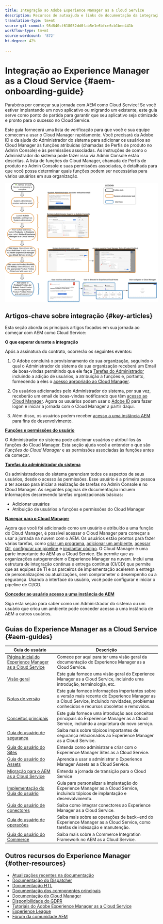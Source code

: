 ```yaml
---
title: Integração ao Adobe Experience Manager as a Cloud Service
description: Recursos de autoajuda e links de documentação da integração ao Adobe Experience Manager as a Cloud Service
translation-type: tm+mt
source-git-commit: 98d840cf618052dd0fab5e1e6bfce6cb1bee441b
workflow-type: tm+mt
source-wordcount: '872'
ht-degree: 42%

---
```



# Integração ao Experience Manager as a Cloud Service {#aem-onboarding-guide}

Parabéns por começar sua jornada com AEM como Cloud Service! Se você estiver implantando um novo aplicativo ou migrando um existente, este guia serve como ponto de partida para garantir que seu aplicativo seja otimizado e pronto para o sucesso no Cloud Service.

Este guia fornecerá uma lista de verificação para que você e sua equipe comecem a usar o Cloud Manager rapidamente. Você precisará da Adobe ID e da ajuda do Administrador do sistema para adicionar os usuários ao Cloud Manager às funções atribuídas (chamadas de Perfis de produto no Admin Console) e às permissões associadas. As instruções de como o Administrador do sistema pode fazer isso via Admin Console estão descritas. A lista de funções do Cloud Manager, chamada de Perfis de produto no Admin Console e suas permissões associadas, é detalhada para que você possa determinar quais funções podem ser necessárias para vários usuários em sua organização.

![](/help/onboarding/getting-access-to-aem-in-cloud/assets/customer-journey.png)

## Artigos-chave sobre integração {#key-articles}

Esta seção aborda os principais artigos focados em sua jornada ao começar com AEM como Cloud Service:

**O que esperar durante a integração**

Após a assinatura do contrato, ocorrerão os seguintes eventos:

1. O Adobe concluirá o provisionamento de sua organização, seguindo o qual o Administrador de sistema de sua organização receberá um Email de boas-vindas permitindo que ele faça [Tarefas do Administrador](/help/onboarding/what-is-required/add-users-assign-cm-roles.md) incluindo a adição de usuários, a atribuição a funções e, portanto, fornecendo a eles o [acesso apropriado ao Cloud Manager](/help/onboarding/what-is-required/navigate-to-cloud-manager.md).

1. Os usuários adicionados pelo Administrador do sistema, por sua vez, receberão um email de boas-vindas notificando que têm [acesso ao Cloud Manager](/help/onboarding/what-is-required/navigate-to-cloud-manager.md). Agora os usuários podem usar o [Adobe ID](/help/onboarding/what-is-required/get-your-adobe-id.md) para fazer logon e iniciar a jornada com o Cloud Manager a partir daqui.


1. Além disso, os usuários podem receber [acesso a uma instância AEM](/help/onboarding/what-is-required/accessing-aem-instance.md) para fins de desenvolvimento.

**[Funções e permissões do usuário](/help/onboarding/what-is-required/user-roles-permissions.md)**

O Administrador do sistema pode adicionar usuários e atribuí-los às funções do Cloud Manager. Esta seção ajuda você a entender o que são *Funções do Cloud Manager* e as permissões associadas às funções antes de começar.

**[Tarefas do administrador do sistema](/help/onboarding/what-is-required/add-users-assign-cm-roles.md)**

Os administradores do sistema gerenciam todos os aspectos de seus usuários, desde o acesso às permissões. Esse usuário é a primeira pessoa a ter acesso para iniciar a realização de tarefas no Admin Console e no Cloud Manager.
As seguintes páginas de documentação incluem informações descrevendo tarefas organizacionais básicas:

* Adicionar usuários
* Atribuição de usuários a funções e permissões do Cloud Manager

**[Navegar para o Cloud Manager](/help/onboarding/what-is-required/navigate-to-cloud-manager.md)**

Agora que você foi adicionado como um usuário e atribuído a uma função do Cloud Manager, é possível acessar o Cloud Manager para começar a usar a jornada na nuvem com o AEM. Os usuários estão prontos para fazer várias tarefas, como [criar um programa](/help/onboarding/getting-access-to-aem-in-cloud/understand-program-types.md), [adicionar um ambiente](/help/implementing/cloud-manager/manage-environments.md), [acessar Git](/help/implementing/cloud-manager/accessing-git.md), [configurar um pipeline](/help/implementing/cloud-manager/configure-pipeline.md) e [implantar código](/help/implementing/cloud-manager/deploy-code.md).
O Cloud Manager é uma parte importante do AEM as a Cloud Service. Ela permite que as organizações autogerenciem o Experience Manager na nuvem. Inclui uma estrutura de integração contínua e entrega contínua (CI/CD) que permite que as equipes de TI e os parceiros de implementação acelerem a entrega de personalizações ou atualizações, sem comprometer o desempenho ou a segurança. Usando a interface do usuário, você pode configurar e iniciar o pipeline de CI/CD.

**[Conceder ao usuário acesso a uma instância de AEM](/help/onboarding/what-is-required/accessing-aem-instance.md)**

Siga esta seção para saber como um Administrador do sistema ou um usuário que criou um ambiente pode conceder acesso a uma instância de AEM a outros usuários.

## Guias do Experience Manager as a Cloud Service {#aem-guides}

| Guia do usuário | Descrição |
|---|---|
| [Página inicial do Experience Manager as a Cloud Service](/help/landing/home.md) | Comece por aqui para ter uma visão geral da documentação do Experience Manager as a Cloud Service. |
| [Visão geral](/help/overview/home.md) | Este guia fornece uma visão geral do Experience Manager as a Cloud Service, incluindo uma introdução, terminologia, etc. |
| [Notas de versão](/help/release-notes/home.md) | Este guia fornece informações importantes sobre a versão mais recente do Experience Manager as a Cloud Service, incluindo novidades, problemas conhecidos e recursos obsoletos e removidos. |
| [Conceitos principais](/help/core-concepts/home.md) | Este guia fornece uma introdução aos conceitos principais do Experience Manager as a Cloud Service, incluindo a arquitetura do novo serviço. |
| [Guia do usuário de segurança](/help/security/home.md) | Saiba mais sobre tópicos importantes de segurança relacionados ao Experience Manager as a Cloud Service. |
| [Guia do usuário do Sites](/help/sites-cloud/home.md) | Entenda como administrar e criar com o Experience Manager Sites as a Cloud Service. |
| [Guia do usuário do Assets](/help/assets/home.md) | Aprenda a usar e administrar o Experience Manager Assets as a Cloud Service. |
| [Migração para o AEM as a Cloud Service](/help/move-to-cloud-service/home.md) | Entenda a jornada de transição para o Cloud Service |
| [Implementação do Guia do usuário](/help/implementing/home.md) | Guia para personalizar a implantação do Experience Manager as a Cloud Service, incluindo tópicos de implantação e desenvolvimento. |
| [Guia do usuário de conectores](/help/connectors/home.md) | Saiba como integrar conectores ao Experience Manager as a Cloud Service. |
| [Guia do usuário de operações](/help/operations/home.md) | Saiba mais sobre as operações de back-end do Experience Manager as a Cloud Service, como tarefas de indexação e manutenção. |
| [Guia do usuário do Commerce](/help/commerce-cloud/home.md) | Saiba mais sobre a Commerce Integration Framework no AEM as a Cloud Service. |

## Outros recursos do Experience Manager {#other-resources}

* [Atualizações recentes na documentação](https://helpx.adobe.com/br/experience-manager/documentation-updates.html#AEMasaCloudService)
* [Documentação do Dispatcher](/help/implementing/dispatcher/overview.md)
* [Documentação HTL](https://docs.adobe.com/content/help/pt-BR/experience-manager-htl/using/overview.html)
* [Documentação dos componentes principais](https://docs.adobe.com/content/help/pt-BR/experience-manager-core-components/using/introduction.html)
* [Documentação do Cloud Manager](https://docs.adobe.com/content/help/en/experience-manager-cloud-service/onboarding/getting-access/cloud-service-programs/first-time-login.html)
* [Disponibilidade do GDPR](/help/onboarding/data-privacy-and-protection-readiness/aem-readiness.md)
* [Tutoriais do Adobe Experience Manager as a Cloud Service](https://docs.adobe.com/content/help/en/experience-manager-learn/cloud-service/overview.html)
* [Experience League](https://guided.adobe.com/?promoid=K42KVXHD&amp;mv=other#solutions/experience-manager)
* [Fórum da comunidade AEM](https://forums.adobe.com/community/experience-cloud/marketing-cloud/experience-manager)